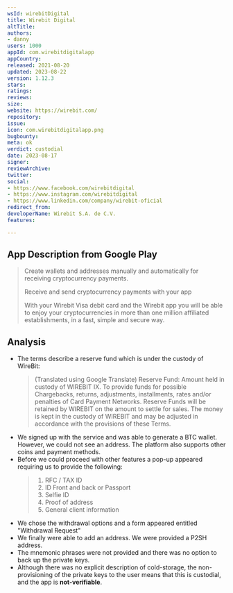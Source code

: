 ```yaml
---
wsId: wirebitDigital
title: Wirebit Digital
altTitle: 
authors:
- danny
users: 1000
appId: com.wirebitdigitalapp
appCountry: 
released: 2021-08-20
updated: 2023-08-22
version: 1.12.3
stars: 
ratings: 
reviews: 
size: 
website: https://wirebit.com/
repository: 
issue: 
icon: com.wirebitdigitalapp.png
bugbounty: 
meta: ok
verdict: custodial
date: 2023-08-17
signer: 
reviewArchive: 
twitter: 
social:
- https://www.facebook.com/wirebitdigital
- https://www.instagram.com/wirebitdigital
- https://www.linkedin.com/company/wirebit-oficial
redirect_from: 
developerName: Wirebit S.A. de C.V.
features: 

---
```


## App Description from Google Play

> Create wallets and addresses manually and automatically for receiving cryptocurrency payments.
>
> Receive and send cryptocurrency payments with your app
>
> With your Wirebit Visa debit card and the Wirebit app you will be able to enjoy your cryptocurrencies in more than one million affiliated establishments, in a fast, simple and secure way.

## Analysis

- The terms describe a reserve fund which is under the custody of WireBit: 
  > (Translated using Google Translate) Reserve Fund: Amount held in custody of WIREBIT
  > IX. To provide funds for possible Chargebacks, returns, adjustments, installments, rates and/or penalties of Card Payment Networks. Reserve Funds will be retained by WIREBIT on the amount to settle for sales. The money is kept in the custody of WIREBIT and may be adjusted in accordance with the provisions of these Terms. 
- We signed up with the service and was able to generate a BTC wallet. However, we could not see an address. The platform also supports other coins and payment methods. 
- Before we could proceed with other features a pop-up appeared requiring us to provide the following:
  > 1. RFC / TAX ID
  > 2. ID Front and back or Passport
  > 3. Selfie ID
  > 4. Proof of address
  > 5. General client information
- We chose the withdrawal options and a form appeared entitled "Withdrawal Request"
- We finally were able to add an address. We were provided a P2SH address. 
- The mnemonic phrases were not provided and there was no option to back up the private keys. 
- Although there was no explicit description of cold-storage, the non-provisioning of the private keys to the user means that this is custodial, and the app is **not-verifiable**.
